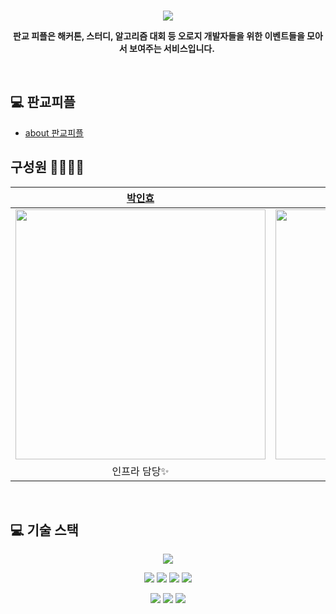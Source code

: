 
<br>

<p align="center">
    <img src="http://s3-pgpp-etc-001.s3.ap-northeast-2.amazonaws.com/character.png">
</p>

<p align="center">
<strong> 판교 피플은 해커톤, 스터디, 알고리즘 대회 등 오로지 개발자들을 위한 이벤트들을 모아서 보여주는 서비스입니다. </strong>
</p>

<br>

## 💻 판교피플

* [about 판교피플](https://www.notion.so/ihp001/e03355339e614cb88bd601d6a7fed2e4)
  <br>

## 구성원 👨‍👩‍👧‍👧

|  [박인효](https://github.com/PARKINHYO)  |  [안윤빈](https://github.com/Ayoon-b)  |  [양현용](https://github.com/YangHyunYong)  |
| :----------: |  :--------:  |  :---------: |
| <img src="https://user-images.githubusercontent.com/58851760/174080107-901b0567-1e70-4e1c-9504-252741b6d6dc.png" width=400px alt=""/> | <img src="https://user-images.githubusercontent.com/58851760/174079739-f6639bf7-398b-4f17-b670-a61a9642a146.png" width=400px alt=""/> | <img src="https://user-images.githubusercontent.com/58851760/174080315-cc86cf3b-9888-4470-b919-b0f04e731573.png" width=400px alt=""> |
|인프라 담당✨|백엔드 담당🎢 |프론트엔드 담당🎢|
<br>


## 💻 기술 스택
<p align="center">
<img src="https://img.shields.io/badge/react-61DAFB?style=for-the-badge&logo=react&logoColor=black">
</p>  
<p align="center">
<img src="https://img.shields.io/badge/JAVA-007396?style=for-the-badge&logo=java&logoColor=white"> <img src="https://img.shields.io/badge/Spring Boot-6DB33F?style=for-the-badge&logo=Spring Boot&logoColor=white"> <img src="https://img.shields.io/badge/JUnit5-25A162?style=for-the-badge&logo=JUnit5&logoColor=white">  <img src="https://img.shields.io/badge/Hibernate-59666C?style=for-the-badge&logo=Hibernate&logoColor=white"> 
  </p>
<p align="center">
<img src="https://img.shields.io/badge/Amazon AWS-232F3E?style=for-the-badge&logo=Amazon AWS&logoColor=white"> <img src="https://img.shields.io/badge/Amazon S3-569A31?style=for-the-badge&logo=Amazon S3&logoColor=white">  <img src="https://img.shields.io/badge/Docker-2496ED?style=for-the-badge&logo=Docker&logoColor=white"> 
</p>
